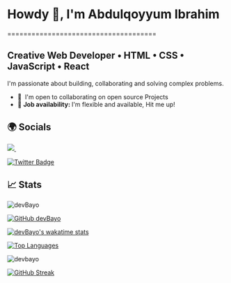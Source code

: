 # Howdy 👋, I'm Abdulqoyyum Ibrahim
=====================================

## Creative Web Developer • HTML • CSS • JavaScript • React
I'm passionate about building, collaborating and solving complex problems.

* 🤝  I'm open to collaborating on open source Projects
* 💼 <b> Job availability: </b> I'm flexible and available, Hit me up!

## 🌍 Socials 
<a href="https://wa.me/+2348147024229?text=Hello Abdulqoyyum." target="_blank">
  <img src="https://img.shields.io/badge/WHATSAPP-%2325D366.svg?&style=for-the-badge&logo=whatsapp&logoColor=white" />
</a>&nbsp;&nbsp;

[![Twitter Badge](https://img.shields.io/badge/-@devbayo-1ca0f1?style=flat&labelColor=1ca0f1&logo=twitter&logoColor=white)](https://twitter.com/devbayo)

## 📈 Stats  
  <img src="https://komarev.com/ghpvc/?username=devBayo" alt="devBayo" />
  
  [![GitHub devBayo](https://img.shields.io/github/followers/devBayo?label=Follow%20me&style=flat)](https://github.com/devBayo)
  
  [![devBayo's wakatime stats](https://github-readme-stats.vercel.app/api/wakatime?username=devBayo&layout=compact&theme=solarized-dark&hide_border=true)](https://github.com/anuraghazra/github-readme-stats)
 
  [![Top Languages](https://github-readme-stats.vercel.app/api/top-langs/?username=devBayo&layout=compact&theme=solarized-dark&hide_border=true)](https://github.com/devBayo/)
  
 <img src="https://github-readme-stats.vercel.app/api?username=devbayo&show_icons=true&theme=solarized-dark&hide_border=true" alt="devbayo" />

  [![GitHub Streak](http://github-readme-streak-stats.herokuapp.com?user=devBayo&show_icons=true&theme=solarized-dark&hide_border=true&date_format=M%20j%5B%2C%20Y%5D)](https://git.io/streak-stats)
<!--
**devBayo/devBayo** is a ✨ _special_ ✨ repository because its `README.md` (this file) appears on your GitHub profile.

Here are some ideas to get you started:

- 🔭 I’m currently working on ...
- 🌱 I’m currently learning ...
- 👯 I’m looking to collaborate on ...
- 🤔 I’m looking for help with ...
- 💬 Ask me about ...
- 📫 How to reach me: ...
- 😄 Pronouns: ...
- ⚡ Fun fact: ...
-->
